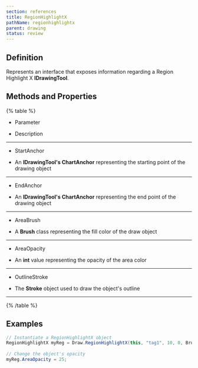 ```yaml
---
section: references
title: RegionHighlightX
pathName: regionhighlightx
parent: drawing
status: review
---
```


## Definition

Represents an interface that exposes information regarding a Region Highlight X **IDrawingTool**.

## Methods and Properties

{% table %}

* Parameter

* Description

---

* StartAnchor

* An **IDrawingTool's ChartAnchor** representing the starting point of the drawing object

---

* EndAnchor

* An **IDrawingTool's ChartAnchor** representing the end point of the drawing object

---

* AreaBrush

* A **Brush** class representing the fill color of the draw object

---

* AreaOpacity

* An **int** value representing the opacity of the area color

---

* OutlineStroke

* The **Stroke** object used to draw the object's outline

---

{% /table %}

## Examples

```csharp
// Instantiate a RegionHighlightX object
RegionHighlightX myReg = Draw.RegionHighlightX(this, "tag1", 10, 0, Brushes.Blue);
 
// Change the object's opacity
myReg.AreaOpacity = 25;
```
